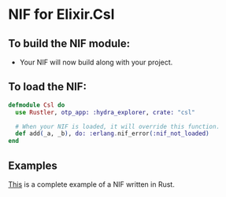 # NIF for Elixir.Csl

## To build the NIF module:

- Your NIF will now build along with your project.

## To load the NIF:

```elixir
defmodule Csl do
  use Rustler, otp_app: :hydra_explorer, crate: "csl"

  # When your NIF is loaded, it will override this function.
  def add(_a, _b), do: :erlang.nif_error(:nif_not_loaded)
end
```

## Examples

[This](https://github.com/rusterlium/NifIo) is a complete example of a NIF written in Rust.

